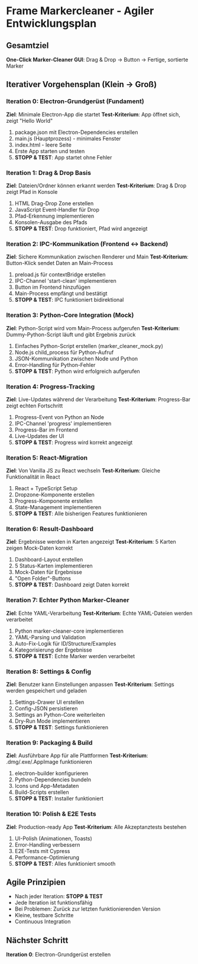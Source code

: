 # Frame Markercleaner - Agiler Entwicklungsplan

## Gesamtziel
**One-Click Marker-Cleaner GUI**: Drag & Drop → Button → Fertige, sortierte Marker

## Iterativer Vorgehensplan (Klein → Groß)

### Iteration 0: Electron-Grundgerüst (Fundament)
**Ziel**: Minimale Electron-App die startet
**Test-Kriterium**: App öffnet sich, zeigt "Hello World"

1. package.json mit Electron-Dependencies erstellen
2. main.js (Hauptprozess) - minimales Fenster
3. index.html - leere Seite
4. Erste App starten und testen
5. **STOPP & TEST**: App startet ohne Fehler

### Iteration 1: Drag & Drop Basis
**Ziel**: Dateien/Ordner können erkannt werden
**Test-Kriterium**: Drag & Drop zeigt Pfad in Konsole

1. HTML Drag-Drop Zone erstellen
2. JavaScript Event-Handler für Drop
3. Pfad-Erkennung implementieren
4. Konsolen-Ausgabe des Pfads
5. **STOPP & TEST**: Drop funktioniert, Pfad wird angezeigt

### Iteration 2: IPC-Kommunikation (Frontend ↔ Backend)
**Ziel**: Sichere Kommunikation zwischen Renderer und Main
**Test-Kriterium**: Button-Klick sendet Daten an Main-Process

1. preload.js für contextBridge erstellen
2. IPC-Channel 'start-clean' implementieren
3. Button im Frontend hinzufügen
4. Main-Process empfängt und bestätigt
5. **STOPP & TEST**: IPC funktioniert bidirektional

### Iteration 3: Python-Core Integration (Mock)
**Ziel**: Python-Script wird vom Main-Process aufgerufen
**Test-Kriterium**: Dummy-Python-Script läuft und gibt Ergebnis zurück

1. Einfaches Python-Script erstellen (marker_cleaner_mock.py)
2. Node.js child_process für Python-Aufruf
3. JSON-Kommunikation zwischen Node und Python
4. Error-Handling für Python-Fehler
5. **STOPP & TEST**: Python wird erfolgreich aufgerufen

### Iteration 4: Progress-Tracking
**Ziel**: Live-Updates während der Verarbeitung
**Test-Kriterium**: Progress-Bar zeigt echten Fortschritt

1. Progress-Event von Python an Node
2. IPC-Channel 'progress' implementieren
3. Progress-Bar im Frontend
4. Live-Updates der UI
5. **STOPP & TEST**: Progress wird korrekt angezeigt

### Iteration 5: React-Migration
**Ziel**: Von Vanilla JS zu React wechseln
**Test-Kriterium**: Gleiche Funktionalität in React

1. React + TypeScript Setup
2. Dropzone-Komponente erstellen
3. Progress-Komponente erstellen
4. State-Management implementieren
5. **STOPP & TEST**: Alle bisherigen Features funktionieren

### Iteration 6: Result-Dashboard
**Ziel**: Ergebnisse werden in Karten angezeigt
**Test-Kriterium**: 5 Karten zeigen Mock-Daten korrekt

1. Dashboard-Layout erstellen
2. 5 Status-Karten implementieren
3. Mock-Daten für Ergebnisse
4. "Open Folder"-Buttons
5. **STOPP & TEST**: Dashboard zeigt Daten korrekt

### Iteration 7: Echter Python Marker-Cleaner
**Ziel**: Echte YAML-Verarbeitung
**Test-Kriterium**: Echte YAML-Dateien werden verarbeitet

1. Python marker-cleaner-core implementieren
2. YAML-Parsing und Validation
3. Auto-Fix-Logik für ID/Structure/Examples
4. Kategorisierung der Ergebnisse
5. **STOPP & TEST**: Echte Marker werden verarbeitet

### Iteration 8: Settings & Config
**Ziel**: Benutzer kann Einstellungen anpassen
**Test-Kriterium**: Settings werden gespeichert und geladen

1. Settings-Drawer UI erstellen
2. Config-JSON persistieren
3. Settings an Python-Core weiterleiten
4. Dry-Run Mode implementieren
5. **STOPP & TEST**: Settings funktionieren

### Iteration 9: Packaging & Build
**Ziel**: Ausführbare App für alle Plattformen
**Test-Kriterium**: .dmg/.exe/.AppImage funktionieren

1. electron-builder konfigurieren
2. Python-Dependencies bundeln
3. Icons und App-Metadaten
4. Build-Scripts erstellen
5. **STOPP & TEST**: Installer funktioniert

### Iteration 10: Polish & E2E Tests
**Ziel**: Production-ready App
**Test-Kriterium**: Alle Akzeptanztests bestehen

1. UI-Polish (Animationen, Toasts)
2. Error-Handling verbessern
3. E2E-Tests mit Cypress
4. Performance-Optimierung
5. **STOPP & TEST**: Alles funktioniert smooth

## Agile Prinzipien
- Nach jeder Iteration: **STOPP & TEST**
- Jede Iteration ist funktionsfähig
- Bei Problemen: Zurück zur letzten funktionierenden Version
- Kleine, testbare Schritte
- Continuous Integration

## Nächster Schritt
**Iteration 0**: Electron-Grundgerüst erstellen
